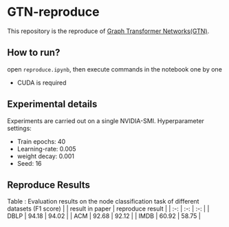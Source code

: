 # GTN-reproduce
This repository is the reproduce of [Graph Transformer Networks(GTN)](https://arxiv.org/abs/1911.06455).

## How to run?
open ```reproduce.ipynb```, then execute commands in the notebook one by one
- CUDA is required

## Experimental details
Experiments are carried out on a single NVIDIA-SMI. Hyperparameter settings:
- Train epochs: 40
- Learning-rate: 0.005
- weight decay: 0.001
- Seed: 16
## Reproduce Results
Table : Evaluation results on the node classification task of different datasets (F1 score)
|            | result in paper    |  reproduce result  |
| :-:   | :-:   | :-: |
| DBLP        | 94.18      |   94.02    |
| ACM        | 92.68      |   92.12    |
| IMDB        | 60.92      |   58.75    |

